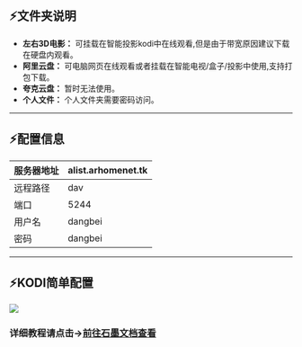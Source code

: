 ## ⚡文件夹说明
- **左右3D电影：** 可挂载在智能投影kodi中在线观看,但是由于带宽原因建议下载在硬盘内观看。
- **阿里云盘：** 可电脑网页在线观看或者挂载在智能电视/盒子/投影中使用,支持打包下载。
- **夸克云盘：** 暂时无法使用。
- **个人文件：** 个人文件夹需要密码访问。
---
## ⚡配置信息 
| 服务器地址 | alist.arhomenet.tk
| --------   | -----|
|远程路径| dav|
|端口|5244|
|用户名|dangbei|
|密码|dangbei|
---
## ⚡KODI简单配置
![](https://s1.ax1x.com/2022/09/26/xVvImT.jpg)
### 详细教程请点击→[前往石墨文档查看](https://shimo.im/docs/m8AZVQ7jnDtxXlAb/  "前往石墨文档查看")

